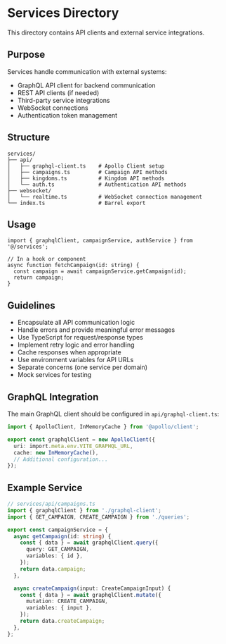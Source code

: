 # Services Directory

This directory contains API clients and external service integrations.

## Purpose

Services handle communication with external systems:

- GraphQL API client for backend communication
- REST API clients (if needed)
- Third-party service integrations
- WebSocket connections
- Authentication token management

## Structure

```
services/
├── api/
│   ├── graphql-client.ts    # Apollo Client setup
│   ├── campaigns.ts         # Campaign API methods
│   ├── kingdoms.ts          # Kingdom API methods
│   └── auth.ts              # Authentication API methods
├── websocket/
│   └── realtime.ts          # WebSocket connection management
└── index.ts                 # Barrel export
```

## Usage

```tsx
import { graphqlClient, campaignService, authService } from '@/services';

// In a hook or component
async function fetchCampaign(id: string) {
  const campaign = await campaignService.getCampaign(id);
  return campaign;
}
```

## Guidelines

- Encapsulate all API communication logic
- Handle errors and provide meaningful error messages
- Use TypeScript for request/response types
- Implement retry logic and error handling
- Cache responses when appropriate
- Use environment variables for API URLs
- Separate concerns (one service per domain)
- Mock services for testing

## GraphQL Integration

The main GraphQL client should be configured in `api/graphql-client.ts`:

```typescript
import { ApolloClient, InMemoryCache } from '@apollo/client';

export const graphqlClient = new ApolloClient({
  uri: import.meta.env.VITE_GRAPHQL_URL,
  cache: new InMemoryCache(),
  // Additional configuration...
});
```

## Example Service

```typescript
// services/api/campaigns.ts
import { graphqlClient } from './graphql-client';
import { GET_CAMPAIGN, CREATE_CAMPAIGN } from './queries';

export const campaignService = {
  async getCampaign(id: string) {
    const { data } = await graphqlClient.query({
      query: GET_CAMPAIGN,
      variables: { id },
    });
    return data.campaign;
  },

  async createCampaign(input: CreateCampaignInput) {
    const { data } = await graphqlClient.mutate({
      mutation: CREATE_CAMPAIGN,
      variables: { input },
    });
    return data.createCampaign;
  },
};
```
